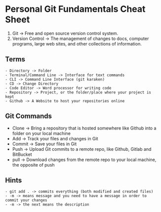 # Personal Git Fundamentals Cheat Sheet

1. Git &rarr; Free and open source version control system.
2. Version Control &rarr; The management of changes to docs, computer programs, large web sites, and other collections of information.

## Terms

    - Directory -> Folder
	- Terminal/Command Line -> Interface for text commands
	- CLI -> Command Line Interface (git karaken)
	- CD -> Change Directory
	- Code Editor -> Word processor for writing code
	- Repository -> Project, or the folder/place where your project is kept
	- Github -> A Website to host your repositories online

## Git Commands

- Clone -> Bring a repository that is hosted somewhere like Github into a folder on your local machine
- Add -> Track your files and changes in Git
- Commit -> Save your files in Git
- Push -> Upload Git commits to a remote repo, like Github, Gitlab and 	BitBucket
- pull -> Download changes from the remote repo to your local machine, 	the opposite of push

## Hints

    - git add . -> commits everything (both modified and created files)
	- -m -> means message and you need to have a message in order to commit your changes
	- -m -> the next means the description